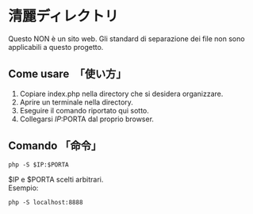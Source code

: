 # 清麗ディレクトリ 

Questo NON è un sito web. 
Gli standard di separazione dei file non sono applicabili a questo progetto.

## Come usare　「使い方」

1. Copiare index.php nella directory che si desidera organizzare.  
2. Aprire un terminale nella directory.
3. Eseguire il comando riportato qui sotto.
4. Collegarsi $IP:$PORTA dal proprio browser.

## Comando 「命令」

    php -S $IP:$PORTA

$IP e $PORTA scelti arbitrari.  
Esempio:

    php -S localhost:8888
